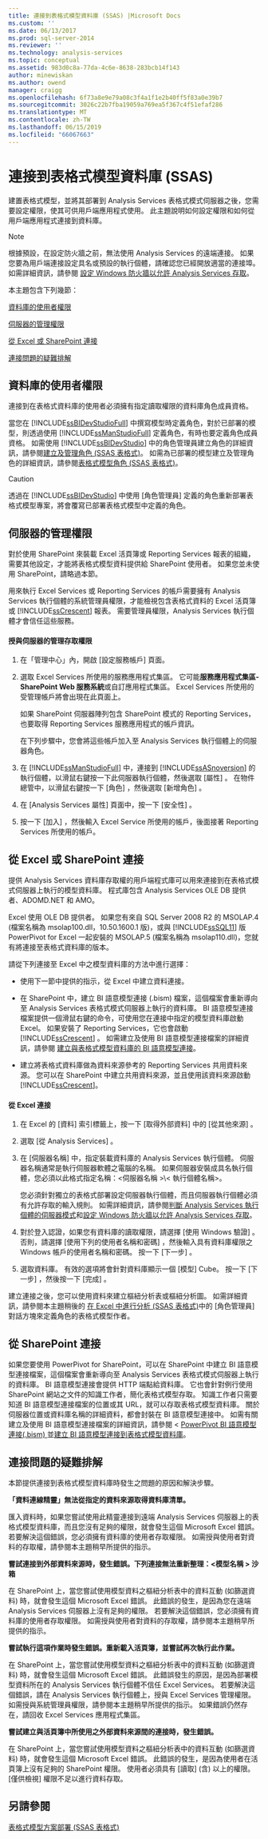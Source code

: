 ```yaml
---
title: 連接到表格式模型資料庫 (SSAS) |Microsoft Docs
ms.custom: ''
ms.date: 06/13/2017
ms.prod: sql-server-2014
ms.reviewer: ''
ms.technology: analysis-services
ms.topic: conceptual
ms.assetid: 983d0c8a-77da-4c6e-8638-283bcb14f143
author: minewiskan
ms.author: owend
manager: craigg
ms.openlocfilehash: 6f73a8e9e79a08c3f4a1f1e2b40ff5f83a0e39b7
ms.sourcegitcommit: 3026c22b7fba19059a769ea5f367c4f51efaf286
ms.translationtype: MT
ms.contentlocale: zh-TW
ms.lasthandoff: 06/15/2019
ms.locfileid: "66067663"
---
```

# <a name="connect-to-a-tabular-model-database-ssas"></a>連接到表格式模型資料庫 (SSAS)
  建置表格式模型，並將其部署到 Analysis Services 表格式模式伺服器之後，您需要設定權限，使其可供用戶端應用程式使用。 此主題說明如何設定權限和如何從用戶端應用程式連接到資料庫。  
  
> [!NOTE]  
>  根據預設，在設定防火牆之前，無法使用 Analysis Services 的遠端連接。 如果您要為用戶端連接設定具名或預設的執行個體，請確認您已經開放適當的連接埠。 如需詳細資訊，請參閱 [設定 Windows 防火牆以允許 Analysis Services 存取](../instances/configure-the-windows-firewall-to-allow-analysis-services-access.md)。  
  
 本主題包含下列幾節：  
  
 [資料庫的使用者權限](#bkmk_userpermissions)  
  
 [伺服器的管理權限](#bkmk_admin)  
  
 [從 Excel 或 SharePoint 連接](#bkmk_excelconn)  
  
 [連接問題的疑難排解](#bkmk_Tshoot)  
  
##  <a name="bkmk_userpermissions"></a> 資料庫的使用者權限  
 連接到在表格式資料庫的使用者必須擁有指定讀取權限的資料庫角色成員資格。  
  
 當您在 [!INCLUDE[ssBIDevStudioFull](../../includes/ssbidevstudiofull-md.md)] 中撰寫模型時定義角色，對於已部署的模型，則透過使用 [!INCLUDE[ssManStudioFull](../../includes/ssmanstudiofull-md.md)] 定義角色，有時也要定義角色成員資格。 如需使用 [!INCLUDE[ssBIDevStudio](../../includes/ssbidevstudio-md.md)] 中的角色管理員建立角色的詳細資訊，請參閱[建立及管理角色 &#40;SSAS 表格式&#41;](roles-ssas-tabular.md)。 如需為已部署的模型建立及管理角色的詳細資訊，請參閱[表格式模型角色 &#40;SSAS 表格式&#41;](tabular-model-roles-ssas-tabular.md)。  
  
> [!CAUTION]  
>  透過在 [!INCLUDE[ssBIDevStudio](../../includes/ssbidevstudio-md.md)] 中使用 [角色管理員] 定義的角色重新部署表格式模型專案，將會覆寫已部署表格式模型中定義的角色。  
  
##  <a name="bkmk_admin"></a> 伺服器的管理權限  
 對於使用 SharePoint 來裝載 Excel 活頁簿或 Reporting Services 報表的組織，需要其他設定，才能將表格式模型資料提供給 SharePoint 使用者。 如果您並未使用 SharePoint，請略過本節。  
  
 用來執行 Excel Services 或 Reporting Services 的帳戶需要擁有 Analysis Services 執行個體的系統管理員權限，才能檢視包含表格式資料的 Excel 活頁簿或 [!INCLUDE[ssCrescent](../../includes/sscrescent-md.md)] 報表。 需要管理員權限，Analysis Services 執行個體才會信任這些服務。  
  
#### <a name="grant-administrative-access-on-the-server"></a>授與伺服器的管理存取權限  
  
1.  在「管理中心」內，開啟 [設定服務帳戶] 頁面。  
  
2.  選取 Excel Services 所使用的服務應用程式集區。 它可能**服務應用程式集區-SharePoint Web 服務系統**或自訂應用程式集區。 Excel Services 所使用的受管理帳戶將會出現在此頁面上。  
  
     如果 SharePoint 伺服器陣列包含 SharePoint 模式的 Reporting Services，也要取得 Reporting Services 服務應用程式的帳戶資訊。  
  
     在下列步驟中，您會將這些帳戶加入至 Analysis Services 執行個體上的伺服器角色。  
  
3.  在 [!INCLUDE[ssManStudioFull](../../includes/ssmanstudiofull-md.md)] 中，連接到 [!INCLUDE[ssASnoversion](../../includes/ssasnoversion-md.md)] 的執行個體，以滑鼠右鍵按一下此伺服器執行個體，然後選取 [屬性]  。 在物件總管中，以滑鼠右鍵按一下 [角色]  ，然後選取 [新增角色]  。  
  
4.  在 [Analysis Services 屬性] 頁面中，按一下 [安全性]  。  
  
5.  按一下 [加入]  ，然後輸入 Excel Service 所使用的帳戶，後面接著 Reporting Services 所使用的帳戶。  
  
##  <a name="bkmk_excelconn"></a> 從 Excel 或 SharePoint 連接  
 提供 Analysis Services 資料庫存取權的用戶端程式庫可以用來連接到在表格式模式伺服器上執行的模型資料庫。 程式庫包含 Analysis Services OLE DB 提供者、ADOMD.NET 和 AMO。  
  
 Excel 使用 OLE DB 提供者。 如果您有來自 SQL Server 2008 R2 的 MSOLAP.4 (檔案名稱為 msolap100.dll，10.50.1600.1 版)，或與 [!INCLUDE[ssSQL11](../../includes/sssql11-md.md)] 版 PowerPivot for Excel 一起安裝的 MSOLAP.5 (檔案名稱為 msolap110.dll)，您就有將連接至表格式資料庫的版本。  
  
 請從下列連接至 Excel 中之模型資料庫的方法中進行選擇：  
  
-   使用下一節中提供的指示，從 Excel 中建立資料連接。  
  
-   在 SharePoint 中，建立 BI 語意模型連接 (.bism) 檔案，這個檔案會重新導向至 Analysis Services 表格式模式伺服器上執行的資料庫。 BI 語意模型連接檔案提供一個滑鼠右鍵的命令，可使用您在連接中指定的模型資料庫啟動 Excel。 如果安裝了 Reporting Services，它也會啟動 [!INCLUDE[ssCrescent](../../includes/sscrescent-md.md)] 。 如需建立及使用 BI 語意模型連接檔案的詳細資訊，請參閱 [建立與表格式模型資料庫的 BI 語意模型連接](../power-pivot-sharepoint/create-a-bi-semantic-model-connection-to-a-tabular-model-database.md)。  
  
-   建立將表格式資料庫做為資料來源參考的 Reporting Services 共用資料來源。 您可以在 SharePoint 中建立共用資料來源，並且使用該資料來源啟動 [!INCLUDE[ssCrescent](../../includes/sscrescent-md.md)]。  
  
#### <a name="connect-from-excel"></a>從 Excel 連接  
  
1.  在 Excel 的 [資料]  索引標籤上，按一下 [取得外部資料]  中的 [從其他來源]  。  
  
2.  選取 [從 Analysis Services]  。  
  
3.  在 [伺服器名稱]  中，指定裝載資料庫的 Analysis Services 執行個體。 伺服器名稱通常是執行伺服器軟體之電腦的名稱。 如果伺服器安裝成具名執行個體，您必須以此格式指定名稱：\<伺服器名稱 >\\< 執行個體名稱\>。  
  
     您必須針對獨立的表格式部署設定伺服器執行個體，而且伺服器執行個體必須有允許存取的輸入規則。 如需詳細資訊，請參閱[判斷 Analysis Services 執行個體的伺服器模式](../instances/determine-the-server-mode-of-an-analysis-services-instance.md)和[設定 Windows 防火牆以允許 Analysis Services 存取](../instances/configure-the-windows-firewall-to-allow-analysis-services-access.md)。  
  
4.  對於登入認證，如果您有資料庫的讀取權限，請選擇 [使用 Windows 驗證]  。 否則，請選擇 [使用下列的使用者名稱和密碼]  ，然後輸入具有資料庫權限之 Windows 帳戶的使用者名稱和密碼。 按一下 [下一步]  。  
  
5.  選取資料庫。 有效的選項將會針對資料庫顯示一個 [模型]  Cube。 按一下 [下一步]  ，然後按一下 [完成]  。  
  
 建立連接之後，您可以使用資料來建立樞紐分析表或樞紐分析圖。 如需詳細資訊，請參閱本主題稍後的 [在 Excel 中進行分析 &#40;SSAS 表格式&#41;](analyze-in-excel-ssas-tabular.md)中的 [角色管理員] 對話方塊來定義角色的表格式模型作者。  
  
##  <a name="bkmk_sharepoint"></a> 從 SharePoint 連接  
 如果您要使用 PowerPivot for SharePoint，可以在 SharePoint 中建立 BI 語意模型連接檔案，這個檔案會重新導向至 Analysis Services 表格式模式伺服器上執行的資料庫。 BI 語意模型連接會提供 HTTP 端點給資料庫。 它也會針對例行使用 SharePoint 網站之文件的知識工作者，簡化表格式模型存取。 知識工作者只需要知道 BI 語意模型連接檔案的位置或其 URL，就可以存取表格式模型資料庫。 關於伺服器位置或資料庫名稱的詳細資料，都會封裝在 BI 語意模型連接中。 如需有關建立及使用 BI 語意模型連接檔案的詳細資訊，請參閱 < [PowerPivot BI 語意模型連接&#40;.bism&#41; ](../power-pivot-sharepoint/power-pivot-bi-semantic-model-connection-bism.md)並[建立 BI 語意模型連接到表格式模型資料庫](../power-pivot-sharepoint/create-a-bi-semantic-model-connection-to-a-tabular-model-database.md)。  
  
##  <a name="bkmk_Tshoot"></a> 連接問題的疑難排解  
 本節提供連接到表格式模型資料庫時發生之問題的原因和解決步驟。  
  
 **「資料連線精靈」無法從指定的資料來源取得資料庫清單。**  
  
 匯入資料時，如果您嘗試使用此精靈連接到遠端 Analysis Services 伺服器上的表格式模型資料庫，而且您沒有足夠的權限，就會發生這個 Microsoft Excel 錯誤。 若要解決這個錯誤，您必須擁有資料庫的使用者存取權限。 如需授與使用者對資料的存取權，請參閱本主題稍早所提供的指示。  
  
 **嘗試連接到外部資料來源時，發生錯誤。下列連接無法重新整理：\<模型名稱 > 沙箱**  
  
 在 SharePoint 上，當您嘗試使用模型資料之樞紐分析表中的資料互動 (如篩選資料) 時，就會發生這個 Microsoft Excel 錯誤。 此錯誤的發生，是因為您在遠端 Analysis Services 伺服器上沒有足夠的權限。 若要解決這個錯誤，您必須擁有資料庫的使用者存取權限。 如需授與使用者對資料的存取權，請參閱本主題稍早所提供的指示。  
  
 **嘗試執行這項作業時發生錯誤。重新載入活頁簿，並嘗試再次執行此作業。**  
  
 在 SharePoint 上，當您嘗試使用模型資料之樞紐分析表中的資料互動 (如篩選資料) 時，就會發生這個 Microsoft Excel 錯誤。 此錯誤發生的原因，是因為部署模型資料所在的 Analysis Services 執行個體不信任 Excel Services。 若要解決這個錯誤，請在 Analysis Services 執行個體上，授與 Excel Services 管理權限。 如需授與系統管理員權限，請參閱本主題稍早所提供的指示。 如果錯誤仍然存在，請回收 Excel Services 應用程式集區。  
  
 **嘗試建立與活頁簿中所使用之外部資料來源間的連接時，發生錯誤。**  
  
 在 SharePoint 上，當您嘗試使用模型資料之樞紐分析表中的資料互動 (如篩選資料) 時，就會發生這個 Microsoft Excel 錯誤。 此錯誤的發生，是因為使用者在活頁簿上沒有足夠的 SharePoint 權限。 使用者必須具有 [讀取]  (含) 以上的權限。 [僅供檢視]  權限不足以進行資料存取。  
  
## <a name="see-also"></a>另請參閱  
 [表格式模型方案部署 &#40;SSAS 表格式&#41;](tabular-model-solution-deployment-ssas-tabular.md)  
  
  
